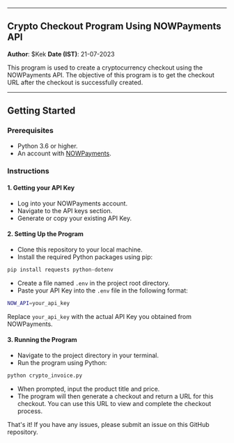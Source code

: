 
---

## Crypto Checkout Program Using NOWPayments API

**Author**: $Kek
**Date (IST)**: 21-07-2023

This program is used to create a cryptocurrency checkout using the NOWPayments API. The objective of this program is to get the checkout URL after the checkout is successfully created.

---

## Getting Started

### Prerequisites

- Python 3.6 or higher.
- An account with [NOWPayments](https://nowpayments.io/).

### Instructions

#### 1. Getting your API Key

- Log into your NOWPayments account.
- Navigate to the API keys section.
- Generate or copy your existing API Key.

#### 2. Setting Up the Program

- Clone this repository to your local machine.
- Install the required Python packages using pip:

```bash
pip install requests python-dotenv
```

- Create a file named `.env` in the project root directory.
- Paste your API Key into the `.env` file in the following format:

```bash
NOW_API=your_api_key
```

Replace `your_api_key` with the actual API Key you obtained from NOWPayments.

#### 3. Running the Program

- Navigate to the project directory in your terminal.
- Run the program using Python:

```bash
python crypto_invoice.py
```

- When prompted, input the product title and price.
- The program will then generate a checkout and return a URL for this checkout. You can use this URL to view and complete the checkout process.


That's it! If you have any issues, please submit an issue on this GitHub repository.

